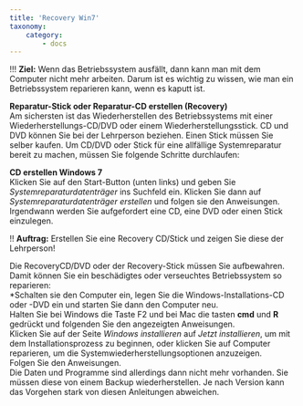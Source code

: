 ```yaml
---
title: 'Recovery Win7'
taxonomy:
    category:
        - docs
---
```


!!! **Ziel:** Wenn das Betriebssystem ausfällt, dann kann man mit dem Computer nicht mehr arbeiten. Darum ist es wichtig zu wissen, wie man ein Betriebssystem reparieren kann, wenn es kaputt ist.

**Reparatur-Stick oder Reparatur-CD erstellen (Recovery)**<br>
Am sichersten ist das Wiederherstellen des Betriebssystems mit einer Wiederherstellungs-CD/DVD oder einem Wiederherstellungsstick. CD und DVD können Sie bei der Lehrperson beziehen. Einen Stick müssen Sie selber kaufen. Um CD/DVD oder Stick für eine allfällige Systemreparatur bereit zu machen, müssen Sie folgende Schritte durchlaufen:<br>

**CD erstellen Windows 7**<br>
Klicken Sie auf den Start-Button (unten links) und geben Sie *Systemreparaturdatenträger* ins Suchfeld ein. Klicken Sie dann auf *Systemreparaturdatenträger erstellen* und folgen sie den Anweisungen. Irgendwann werden Sie aufgefordert eine CD, eine DVD oder einen Stick einzulegen.<br>

!! **Auftrag:** Erstellen Sie eine Recovery CD/Stick und zeigen Sie diese der Lehrperson!

Die RecoveryCD/DVD oder der Recovery-Stick müssen Sie aufbewahren. Damit können Sie ein beschädigtes oder verseuchtes Betriebssystem so reparieren:<br>
*Schalten sie den Computer ein, legen Sie die Windows-Installations-CD oder -DVD ein und starten Sie dann den Computer neu.<br>
Halten Sie bei Windows die Taste F2 und bei Mac die tasten **cmd** und **R** gedrückt und folgenden Sie den angezeigten Anweisungen.<br>
Klicken Sie auf der Seite *Windows installieren* auf *Jetzt installieren*, um mit dem Installationsprozess zu beginnen, oder klicken Sie auf Computer reparieren, um die Systemwiederherstellungsoptionen anzuzeigen.<br>
Folgen Sie den Anweisungen.<br>
Die Daten und Programme sind allerdings dann nicht mehr vorhanden. Sie müssen diese von einem Backup wiederherstellen. Je nach Version kann das Vorgehen stark von diesen Anleitungen abweichen.<br>




